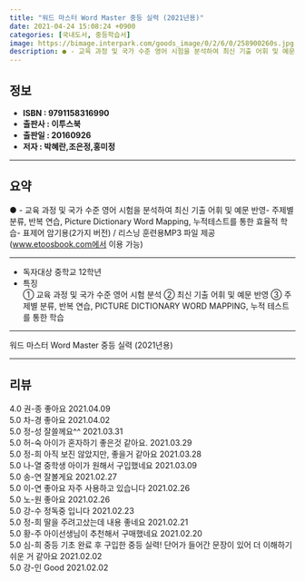 ```yaml
---
title: "워드 마스터 Word Master 중등 실력 (2021년용)"
date: 2021-04-24 15:08:24 +0900
categories: [국내도서, 중등학습서]
image: https://bimage.interpark.com/goods_image/0/2/6/0/258900260s.jpg
description: ● - 교육 과정 및 국가 수준 영어 시험을 분석하여 최신 기출 어휘 및 예문 반영- 주제별 분류, 반복 연습, Picture Dictionary   Word Mapping, 누적테스트를 통한 효율적 학습- 표제어 암기용(2가지 버전) / 리스닝 훈련용MP3 파일 제공 (www.eto
---
```


## **정보**

- **ISBN : 9791158316990**
- **출판사 : 이투스북**
- **출판일 : 20160926**
- **저자 : 박혜란,조은정,홍미정**

------



## **요약**

●  - 교육 과정 및 국가 수준 영어 시험을 분석하여 최신 기출 어휘 및 예문 반영- 주제별 분류, 반복 연습, Picture Dictionary   Word Mapping, 누적테스트를 통한 효율적 학습- 표제어 암기용(2가지 버전) / 리스닝 훈련용MP3 파일 제공 (www.etoosbook.com에서 이용 가능)

------

- 독자대상  중학교 12학년
- 특징  
① 교육 과정 및 국가 수준 영어 시험 분석
② 최신 기출 어휘 및 예문 반영
③ 주제별 분류, 반복 연습, PICTURE DICTIONARY WORD MAPPING, 누적 테스트를 통한 학습

------


워드 마스터 Word Master 중등 실력 (2021년용) 

------


## **리뷰** 

4.0 권-종 좋아요 2021.04.09 <br/>5.0 차-경 좋아요  2021.04.02 <br/>5.0 정-성 잘쓸께요^^ 2021.03.31 <br/>5.0 허-숙 아이가 혼자하기 좋은것 같아요. 2021.03.29 <br/>5.0 정-희 아직 보진 않았지만, 좋을거 같아요 2021.03.28 <br/>5.0 나-열 중학생 아이가 원해서 구입했네요 2021.03.09 <br/>5.0 송-연 잘볼게요 2021.02.27 <br/>5.0 이-연 좋아요 자주 사용하고 있습니다 2021.02.26 <br/>5.0 노-원 좋아요 2021.02.26 <br/>5.0 강-수 정독중 입니다  2021.02.23 <br/>5.0 정-희 딸을 주려고샀는데 내용 좋네요 2021.02.21 <br/>5.0 황-주 아이선생님이 추천해서 구매했네요 2021.02.20 <br/>5.0 심-희 중등 기초 완료 후 구입한 중등 실력! 단어가 들어간 문장이 있어 더 이해하기 쉬운 거 같아요 2021.02.02 <br/>5.0 강-인 Good 2021.02.02 <br/>